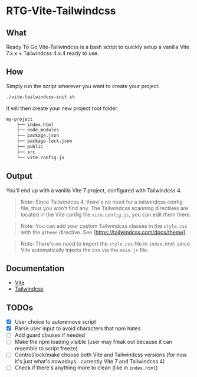 # RTG-Vite-Tailwindcss

## What
Ready To Go Vite-Tailwindcss is a bash script to quickly setup a vanilla Vite 7.x.x + Tailwindcss 4.x.4 ready to use.


## How
Simply run the script wherever you want to create your project.

```bash
./vite-tailwindcss-init.sh
```

It will then create your new project root folder:

```bash
my-project
    ├── index.html
    ├── node_modules
    ├── package.json
    ├── package-lock.json
    ├── public
    ├── src
    └── vite.config.js
```

## Output
You'll end up with a vanilla Vite 7 project, configured with Tailwindcss 4.


> Note: Since Tailwindcss 4, there's no need for a tailwindcss config file, thus you won't find any. The Tailwindcss scanning directives are located in the Vite config file `vite.config.js`, you can edit them there.

> Note: You can add your custom Tailwindcss classes in the `style.css` with the `@theme` directive. See [https://tailwindcss.com/docs/theme].

> Note: There's no need to import the `style.css` file in `index.html` since Vite automatically injects the css via the `main.js` file.

## Documentation

- [Vite](https://vitejs.dev/guide/)
- [Tailwindcss](https://tailwindcss.com/docs/installation)

## TODOs
- [x] User choice to autoremove script
- [x] Parse user input to avoid characters that npm hates
- [ ] Add guard clauses if needed
- [ ] Make the npm loading visible (user may freak out because it can resemble to script freeze)
- [ ] Control/lock/make choose both Vite and Tailwindcss versions (for now it's just what's nowadays.. currently Vite 7 and Tailwindcss 4)
- [ ] Check if there's anything more to clean (like in `index.html`)
